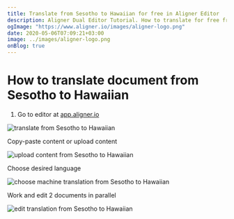 ```yaml
---
title: Translate from Sesotho to Hawaiian for free in Aligner Editor
description: Aligner Dual Editor Tutorial. How to translate for free from Sesotho to Hawaiian. Aligner is multilingual document management platform. 
ogImage: "https://www.aligner.io/images/aligner-logo.png"
date: 2020-05-06T07:09:21+03:00
image: ../images/aligner-logo.png
onBlog: true
---
```


# How to translate document from Sesotho to Hawaiian

1. Go to editor at [app.aligner.io](https://app.aligner.io "Aligner App web page")

![translate from Sesotho to Hawaiian](../aligner-blank-editor.png "translate from Sesotho to Hawaiian")

Copy-paste content or upload content

![upload content from Sesotho to Hawaiian](../aligner-uploaded-document.png "upload content from Sesotho to Hawaiian")

Choose desired language

![choose machine translation from Sesotho to Hawaiian](../aligner-language-dropdown.png "choose machine translation from Sesotho to Hawaiian")

Work and edit 2 documents in parallel

![edit translation from Sesotho to Hawaiian](../aligner-double-sitded-editor.png "edit translation from Sesotho to Hawaiian")

